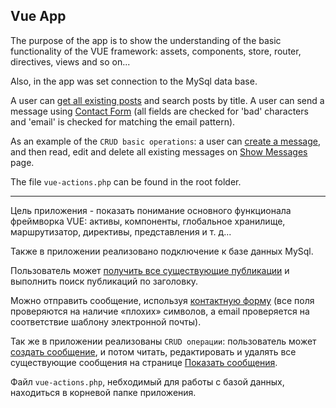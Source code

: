 Vue App
-------------------

The purpose of the app is to show the understanding of the basic functionality
of the VUE framework: assets, components, store, router, directives, views and so on...

Also, in the app was set connection to the MySql data base.

A user can <a href="/posts">get all existing posts</a> and search posts by title.
A user can send a message using <a href="/contact">Contact Form</a> (all fields
are checked for 'bad' characters and 'email' is checked for matching the email pattern).

As an example of the `CRUD basic operations`: a user can <a href="/contact">create a message</a>,
and then read, edit and delete all existing messages on <a href="/show-messages">Show Messages</a> page.

The file `vue-actions.php` can be found in the root folder.

-------------------------


Цель приложения - показать понимание основного функционала фреймворка VUE:
активы, компоненты, глобальное хранилище, маршрутизатор, директивы, представления и т. д...

Также в приложении реализовано подключение к базе данных MySql.

Пользователь может <a href="/posts">получить все существующие публикации</a>
и выполнить поиск публикаций по заголовку.

Можно отправить сообщение, используя <a href="/contact">контактную форму</a> (все поля проверяются на
наличие «плохих» символов, а email проверяется на соответствие шаблону электронной почты).

Так же в приложении реализованы `CRUD операции`: пользователь может <a href="/contact">создать сообщение</a>,
и потом читать, редактировать и удалять все существующие сообщения на странице
<a href="/show-messages">Показать сообщения</a>.

Файл `vue-actions.php`, небходимый для работы с базой данных,
находиться в корневой папке приложения.

